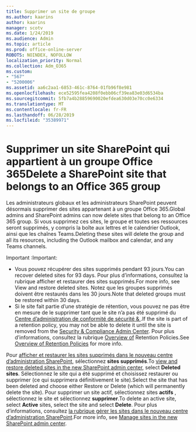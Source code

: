 ```yaml
---
title: Supprimer un site de groupe
ms.author: kaarins
author: kaarins
manager: scotv
ms.date: 1/24/2019
ms.audience: Admin
ms.topic: article
ms.prod: office-online-server
ROBOTS: NOINDEX, NOFOLLOW
localization_priority: Normal
ms.collection: Adm_O365
ms.custom:
- "567"
- "5200006"
ms.assetid: aa6c2aa1-6853-461c-8764-01fb96f8e981
ms.openlocfilehash: ece52595fea4208f0ebb06cf39ea83e03d6534ba
ms.sourcegitcommit: 5fb7a4b28859690020efdea630d03e70cc0e6334
ms.translationtype: MT
ms.contentlocale: fr-FR
ms.lasthandoff: 06/28/2019
ms.locfileid: "35389971"
---
```

# <a name="delete-a-sharepoint-site-that-belongs-to-an-office-365-group"></a><span data-ttu-id="4e9d7-102">Supprimer un site SharePoint qui appartient à un groupe Office 365</span><span class="sxs-lookup"><span data-stu-id="4e9d7-102">Delete a SharePoint site that belongs to an Office 365 group</span></span>

<span data-ttu-id="4e9d7-103">Les administrateurs globaux et les administrateurs SharePoint peuvent désormais supprimer des sites appartenant à un groupe Office 365.</span><span class="sxs-lookup"><span data-stu-id="4e9d7-103">Global admins and SharePoint admins can now delete sites that belong to an Office 365 group.</span></span> <span data-ttu-id="4e9d7-104">Si vous supprimez ces sites, le groupe et toutes ses ressources seront supprimés, y compris la boîte aux lettres et le calendrier Outlook, ainsi que les chaînes Teams.</span><span class="sxs-lookup"><span data-stu-id="4e9d7-104">Deleting these sites will delete the group and all its resources, including the Outlook mailbox and calendar, and any Teams channels.</span></span>
  
<span data-ttu-id="4e9d7-105">Important :</span><span class="sxs-lookup"><span data-stu-id="4e9d7-105">Important:</span></span>

- <span data-ttu-id="4e9d7-106">Vous pouvez récupérer des sites supprimés pendant 93 jours.</span><span class="sxs-lookup"><span data-stu-id="4e9d7-106">You can recover deleted sites for 93 days.</span></span> <span data-ttu-id="4e9d7-107">Pour plus d’informations, consultez la rubrique afficher et restaurer des sites supprimés.</span><span class="sxs-lookup"><span data-stu-id="4e9d7-107">For more info, see View and restore deleted sites.</span></span> <span data-ttu-id="4e9d7-108">Notez que les groupes supprimés doivent être restaurés dans les 30 jours.</span><span class="sxs-lookup"><span data-stu-id="4e9d7-108">Note that deleted groups must be restored within 30 days.</span></span>
- <span data-ttu-id="4e9d7-109">Si le site fait partie d’une stratégie de rétention, vous pouvez ne pas être en mesure de le supprimer tant que le site n’a pas été supprimé du [Centre d’administration de conformité de sécurité &amp; ](https://protection.office.com/?rfr=AdminCenter#/retention).</span><span class="sxs-lookup"><span data-stu-id="4e9d7-109">If the site is part of a retention policy, you may not be able to delete it until the site is removed from the [Security &amp; Compliance Admin Center](https://protection.office.com/?rfr=AdminCenter#/retention).</span></span> <span data-ttu-id="4e9d7-110">Pour plus d’informations, consultez la rubrique [Overview of](https://docs.microsoft.com/office365/securitycompliance/retention-policies#content-in-onedrive-accounts-and-sharepoint-sites) Retention Policies.</span><span class="sxs-lookup"><span data-stu-id="4e9d7-110">See [Overview of Retention Policies](https://docs.microsoft.com/office365/securitycompliance/retention-policies#content-in-onedrive-accounts-and-sharepoint-sites) for more info.</span></span>
  
<span data-ttu-id="4e9d7-111">Pour [afficher et restaurer les sites supprimés dans le nouveau centre d’administration SharePoint](https://docs.microsoft.com/sharepoint/view-and-restore-deleted-sites-in-new-admin-center), sélectionnez **sites supprimés**.</span><span class="sxs-lookup"><span data-stu-id="4e9d7-111">To [view and restore deleted sites in the new SharePoint admin center](https://docs.microsoft.com/sharepoint/view-and-restore-deleted-sites-in-new-admin-center), select **Deleted sites**.</span></span> <span data-ttu-id="4e9d7-112">Sélectionnez le site qui a été supprimé et choisissez restaurer ou supprimer (ce qui supprimera définitivement le site).</span><span class="sxs-lookup"><span data-stu-id="4e9d7-112">Select the site that has been deleted and choose either Restore or Delete (which will permanently delete the site).</span></span> <span data-ttu-id="4e9d7-113">Pour supprimer un site actif, sélectionnez sites **actifs** , sélectionnez le site et sélectionnez **supprimer**.</span><span class="sxs-lookup"><span data-stu-id="4e9d7-113">To delete an active site, select **Active** sites, select the site and select **Delete**.</span></span> <span data-ttu-id="4e9d7-114">Pour plus d’informations, consultez [la rubrique gérer les sites dans le nouveau centre d’administration SharePoint](https://docs.microsoft.com/sharepoint/manage-sites-in-new-admin-center).</span><span class="sxs-lookup"><span data-stu-id="4e9d7-114">For more info, see [Manage sites in the new SharePoint admin center](https://docs.microsoft.com/sharepoint/manage-sites-in-new-admin-center).</span></span>
  